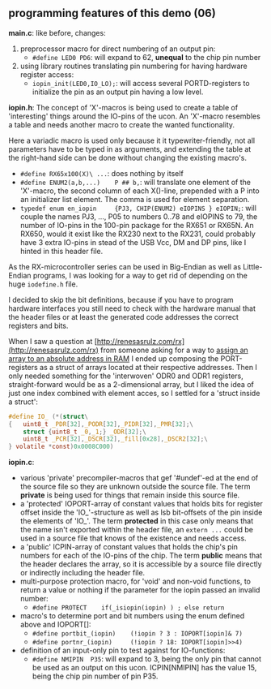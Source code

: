 programming features of this demo (06)
---

**main.c**:
like before, changes:
1. preprocessor macro for direct numbering of an output pin:
   - `#define LED0 PD6`: will expand to 62, **unequal** to the chip pin number
1. using library routines translating pin numbering for having
   hardware register access:
   - `iopin_init(LED0,IO_LO);`: will access several PORTD-registers to
     initialize the pin as an output pin having a low level.

**iopin.h**:
The concept of 'X'-macros is being used to create a table of 'interesting'
 things around the IO-pins of the ucon.
An 'X'-macro resembles a table and needs another macro to create the wanted
 functionality.

Here a variadic macro is used only because it it typewriter-friendly, not
 all parameters have to be typed in as arguments, and extending the table
 at the right-hand side can be done without changing the existing macro's.
- `#define RX65x100(X)\ ...`: does nothing by itself
- `#define ENUM2(a,b,...)    P ## b,`: will translate one element of the
  'X'-macro, the second column of each X()-line, prepended with a P into
  an initializer list element. The comma is used for element separation.
- `typedef enum en_iopin     {PJ3, CHIP(ENUM2) eIOPINS } eIOPIN;`: will
  couple the names PJ3, ..., P05 to numbers 0..78 and eIOPINS to 79, the
  number of IO-pins in the 100-pin package for the RX651 or RX65N.
  An RX650, would it exist like the RX230 next to the RX231, could probably
  have 3 extra IO-pins in stead of the USB Vcc, DM and DP pins, like I
  hinted in this header file.

As the RX-microcontroller series can be used in Big-Endian as well as
 Little-Endian programs, I was looking for a way to get rid of depending
 on the huge `iodefine.h` file.

I decided to skip the bit definitions, because if you have to program
 hardware interfaces you still need to check with the hardware manual
 that the header files or at least the generated code addresses the 
 correct registers and bits.

When I saw a question at [http://renesasrulz.com/rx](http://renesasrulz.com/rx)
 from someone asking for a way to
 [assign an array to an absolute address in RAM](http://renesasrulz.com/rx/f/rx---forum/15912/how-to-assign-an-array-to-an-absolute-address-in-ram-based-on-rxv3)
 I ended up composing the PORT-registers as a struct of arrays located
 at their respective addresses. Then I only needed something for the
 'interwoven' ODR0 and ODR1 registers, straight-forward would be as a
 2-dimensional array, but I liked the idea of just one index combined
 with element acces, so I settled for a 'struct inside a struct':
```.c
#define IO_ (*(struct\
{   uint8_t _PDR[32],_PODR[32],_PIDR[32],_PMR[32];\
    struct {uint8_t _0,_1;} _ODR[32];\
    uint8_t _PCR[32],_DSCR[32],_fill[0x28],_DSCR2[32];\
} volatile *const)0x0008C000)
```

**iopin.c**:
- various 'private' precompiler-macros that gef '#undef'-ed at the end of
  the source file so they are unknown outside the source file.
  The term **private** is being used for things that remain inside this
  source file.
- a 'protected' IOPORT-array of constant values that holds bits for
  register offset inside the 'IO_'-structure as well as lsb bit-offsets
  of the pin inside the elements of 'IO_'.
  The term **protected** in this case only means that the name isn't exported
  within the header file, an `extern ...` could be used in a source file that
  knows of the existence and needs access.
- a 'public' ICPIN-array of constant values that holds the chip's pin numbers
  for each of the IO-pins of the chip.
  The term **public** means that the header declares the array, so it is
  accessible by a source file directly or indirectly including the header file.
- multi-purpose protection macro, for 'void' and non-void functions, to
  return  a value or nothing if the parameter for the iopin passed an invalid
  number:
  - `#define PROTECT	if(_isiopin(iopin) ) ; else return`
- macro's to determine port and bit numbers using the enum defined above
  and IOPORT[]:
  - `#define portbit_(iopin)    (!iopin ? 3 : IOPORT[iopin]& 7)`
  - `#define portnr_(iopin)     (!iopin ? 18: IOPORT[iopin]>>4)`
- definition of an input-only pin to test against for IO-functions:
  - `#define NMIPIN  P35`: will expand to 3, being the only pin that
	cannot be used as an output on this ucon. ICPIN[NMIPIN] has the value
	15, being the chip pin number of pin P35.
